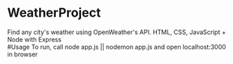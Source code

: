 # WeatherProject
Find any city's weather using OpenWeather's API. HTML, CSS, JavaScript + Node with Express<br>
#Usage
To run, call node app.js || nodemon app.js and open localhost:3000 in browser
